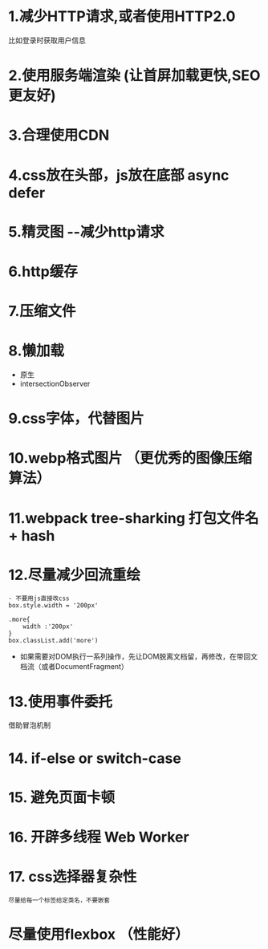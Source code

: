 # 1.减少HTTP请求,或者使用HTTP2.0
比如登录时获取用户信息

# 2.使用服务端渲染 (让首屏加载更快,SEO更友好)

# 3.合理使用CDN

# 4.css放在头部，js放在底部 async defer

# 5.精灵图  --减少http请求

# 6.http缓存

# 7.压缩文件

# 8.懒加载 <img src='' data-src='xxxx'>
- 原生
- intersectionObserver

# 9.css字体，代替图片

# 10.webp格式图片 （更优秀的图像压缩算法）

# 11.webpack tree-sharking   打包文件名 + hash

# 12.尽量减少回流重绘
    - 不要用js直接改css
    box.style.width = '200px'
    
    .more{
        width :'200px'
    }
    box.classList.add('more')

- 如果需要对DOM执行一系列操作，先让DOM脱离文档留，再修改，在带回文档流（或者DocumentFragment）

# 13.使用事件委托
借助冒泡机制

# 14. if-else or switch-case

# 15. 避免页面卡顿

# 16. 开辟多线程 Web Worker

# 17. css选择器复杂性
    尽量给每一个标签给定类名，不要嵌套

# 尽量使用flexbox （性能好）